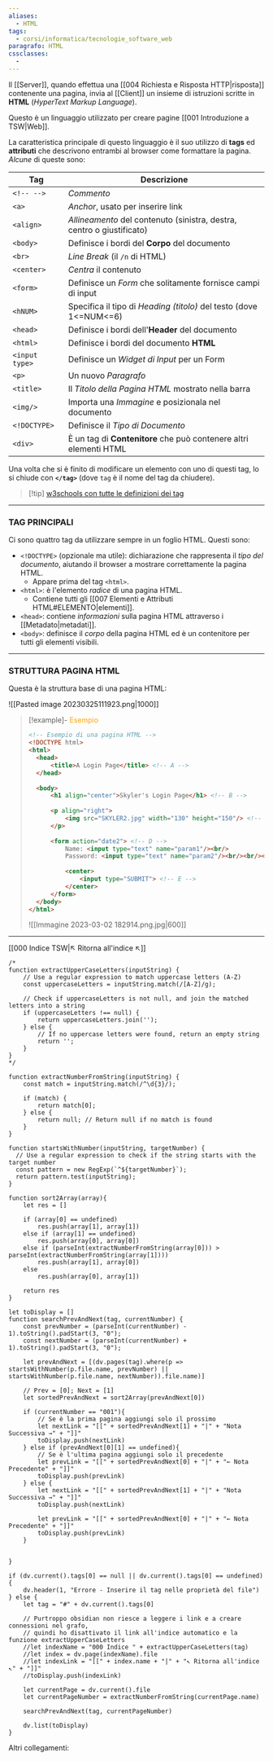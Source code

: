 ```yaml
---
aliases:
  - HTML
tags:
  - corsi/informatica/tecnologie_software_web
paragrafo: HTML
cssclasses:
  - 
---
```

Il [[Server]], quando effettua una [[004 Richiesta e Risposta HTTP|risposta]] contenente una pagina, invia al [[Client]] un insieme di istruzioni scritte in **HTML** (*HyperText Markup Language*).

Questo è un linguaggio utilizzato per creare pagine [[001 Introduzione a TSW|Web]].

La caratteristica principale di questo linguaggio è il suo utilizzo di **tags** ed **attributi** che descrivono entrambi al browser come formattare la pagina.
*Alcune* di queste sono:

| Tag            | Descrizione                                                            |
| -------------- | ---------------------------------------------------------------------- |
| `<!-- -->`     | *Commento*                                                             |
| `<a>`          | *Anchor*, usato per inserire link                                      |
| `<align>`      | *Allineamento* del contenuto (sinistra, destra, centro o giustificato) |
| `<body>`       | Definisce i bordi del **Corpo** del documento                          |
| `<br>`        | *Line Break* (il `/n` di HTML)                                         |
| `<center>`     | *Centra* il contenuto                                                  |
| `<form>`       | Definisce un *Form* che solitamente fornisce campi di input            |
| `<hNUM>`       | Specifica il tipo di *Heading (titolo)* del testo (dove 1<=NUM<=6)     |
| `<head>`       | Definisce i bordi dell'**Header** del documento                        |
| `<html>`       | Definisce i bordi del documento **HTML**                               |
| `<input type>` | Definisce un *Widget di Input* per un Form                             |
| `<p>`          | Un nuovo *Paragrafo*                                                   |
| `<title>`      | Il *Titolo della Pagina HTML* mostrato nella barra                     |
| `<img/>`       | Importa una *Immagine* e posizionala nel documento                     |
| `<!DOCTYPE>`   | Definisce il *Tipo di Documento*                                     |
| `<div>`        | È un tag di **Contenitore** che può contenere altri elementi HTML                                                                       |

Una volta che si è finito di modificare un elemento con uno di questi tag, lo si chiude con **`</tag>`** (dove `tag` è il nome del tag da chiudere).

> [!tip] [w3schools con tutte le definizioni dei tag](https://www.w3schools.com/tags/default.asp)

---
### TAG PRINCIPALI
Ci sono quattro tag da utilizzare sempre in un foglio HTML. Questi sono:
- `<!DOCTYPE>` (opzionale ma utile): dichiarazione che rappresenta il *tipo del documento*, aiutando il browser a mostrare correttamente la pagina HTML.
	- Appare prima del tag `<html>`.
- `<html>`: è l'elemento *radice* di una pagina HTML. 
	- Contiene tutti gli [[007 Elementi e Attributi HTML#ELEMENTO|elementi]].
- `<head>`: contiene *informazioni* sulla pagina HTML attraverso i [[Metadato|metadati]].
- `<body>`: definisce il *corpo* della pagina HTML ed è un contenitore per tutti gli elementi visibili.

---
### STRUTTURA PAGINA HTML
Questa è la struttura base di una pagina HTML:

![[Pasted image 20230325111923.png|1000]]

> [!example]- <font color="orange">Esempio</font>
>```HTML
><!-- Esempio di una pagina HTML -->
><!DOCTYPE html>
><html>
>	<head>
>		<title>A Login Page</title> <!-- A -->
>	</head>
>	
>	<body>
>		<h1 align="center">Skyler's Login Page</h1> <!-- B -->
>		
>		<p align="right">
>			<img src="SKYLER2.jpg" width="130" height="150"/> <!-- C -->
>		</p>
>		
>		<form action="date2"> <!-- D -->
>			Name: <input type="text" name="param1"/><br/>
>			Password: <input type="text" name="param2"/><br/><br/><br/>
>		
>			<center>
>				<input type="SUBMIT"> <!-- E -->
>			</center>
>		</form>
>	</body>
></html>
>```
>
>![[Immagine 2023-03-02 182914.png.jpg|600]]

___
[[000 Indice TSW|↖ Ritorna all'indice ↖]]

```dataviewjs
/*
function extractUpperCaseLetters(inputString) {
	// Use a regular expression to match uppercase letters (A-Z)
	const uppercaseLetters = inputString.match(/[A-Z]/g);
	
	// Check if uppercaseLetters is not null, and join the matched letters into a string
	if (uppercaseLetters !== null) {
		return uppercaseLetters.join('');
	} else {
	    // If no uppercase letters were found, return an empty string
	    return '';
	}
}
*/

function extractNumberFromString(inputString) {
	const match = inputString.match(/^\d{3}/);
	
	if (match) {
		return match[0];
	} else {
		return null; // Return null if no match is found
	}
}

function startsWithNumber(inputString, targetNumber) {
  // Use a regular expression to check if the string starts with the target number
  const pattern = new RegExp(`^${targetNumber}`);
  return pattern.test(inputString);
}

function sort2Array(array){
	let res = []
	
	if (array[0] == undefined)
		res.push(array[1], array[1])
	else if (array[1] == undefined)
		res.push(array[0], array[0])
	else if (parseInt(extractNumberFromString(array[0])) > parseInt(extractNumberFromString(array[1])))
		res.push(array[1], array[0])
	else
		res.push(array[0], array[1])
	
	return res
}

let toDisplay = []
function searchPrevAndNext(tag, currentNumber) {
	const prevNumber = (parseInt(currentNumber) - 1).toString().padStart(3, "0");
	const nextNumber = (parseInt(currentNumber) + 1).toString().padStart(3, "0");
	
	let prevAndNext = [(dv.pages(tag).where(p => startsWithNumber(p.file.name, prevNumber) || startsWithNumber(p.file.name, nextNumber)).file.name)]
	
	// Prev = [0]; Next = [1]
	let sortedPrevAndNext = sort2Array(prevAndNext[0])
	
	if (currentNumber == "001"){ 
		// Se è la prima pagina aggiungi solo il prossimo
		let nextLink = "[[" + sortedPrevAndNext[1] + "|" + "Nota Successiva →" + "]]"
		toDisplay.push(nextLink)
	} else if (prevAndNext[0][1] == undefined){
		// Se è l'ultima pagina aggiungi solo il precedente
		let prevLink = "[[" + sortedPrevAndNext[0] + "|" + "← Nota Precedente" + "]]"
		toDisplay.push(prevLink)
	} else {
		let nextLink = "[[" + sortedPrevAndNext[1] + "|" + "Nota Successiva →" + "]]"
		toDisplay.push(nextLink)
		
		let prevLink = "[[" + sortedPrevAndNext[0] + "|" + "← Nota Precedente" + "]]"
		toDisplay.push(prevLink)
	}
	
	
}

if (dv.current().tags[0] == null || dv.current().tags[0] == undefined){
	dv.header(1, "Errore - Inserire il tag nelle proprietà del file")
} else {
	let tag = "#" + dv.current().tags[0]

	// Purtroppo obsidian non riesce a leggere i link e a creare connessioni nel grafo,
	// quindi ho disattivato il link all'indice automatico e la funzione extractUpperCaseLetters
	//let indexName = "000 Indice " + extractUpperCaseLetters(tag)
	//let index = dv.page(indexName).file
	//let indexLink = "[[" + index.name + "|" + "↖ Ritorna all'indice ↖" + "]]"
	//toDisplay.push(indexLink)
	
	let currentPage = dv.current().file
	let currentPageNumber = extractNumberFromString(currentPage.name)
	
	searchPrevAndNext(tag, currentPageNumber)
	
	dv.list(toDisplay)
}
```

Altri collegamenti: 